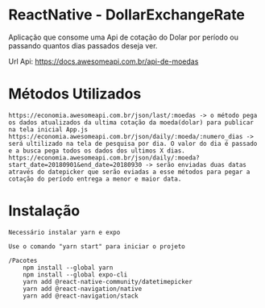 # ReactNative - DollarExchangeRate
Aplicação que consome uma Api de cotação do Dolar por período ou passando quantos dias passados deseja ver.

Url Api: https://docs.awesomeapi.com.br/api-de-moedas

# Métodos Utilizados 
	https://economia.awesomeapi.com.br/json/last/:moedas -> o método pega os dados atualizados da ultima cotação da moeda(dolar) para publicar na tela inicial App.js
	https://economia.awesomeapi.com.br/json/daily/:moeda/:numero_dias -> será ultilizado na tela de pesquisa por dia. O valor do dia é passado e a busca pega todos os dados dos ultimos X dias.
	https://economia.awesomeapi.com.br/json/daily/:moeda?start_date=20180901&end_date=20180930 -> serão enviadas duas datas através do datepicker que serão eviadas a esse métodos para pegar a cotação do período entrega a menor e maior data.
	
# Instalação
	Necessário instalar yarn e expo 

	Use o comando "yarn start" para iniciar o projeto

	/Pacotes 
		npm install --global yarn
		npm install --global expo-cli
		yarn add @react-native-community/datetimepicker
		yarn add @react-navigation/native
		yarn add @react-navigation/stack
	
	
